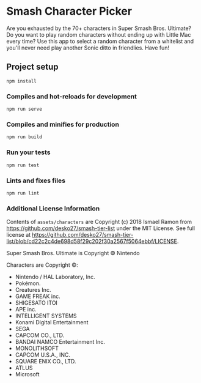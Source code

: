 # Smash Character Picker
Are you exhausted by the 70+ characters in Super Smash Bros. Ultimate? Do you want to play random characters without ending up with Little Mac every time? Use this app to select a random character from a whitelist and you'll never need play another Sonic ditto in friendlies. Have fun!

## Project setup
```
npm install
```

### Compiles and hot-reloads for development
```
npm run serve
```

### Compiles and minifies for production
```
npm run build
```

### Run your tests
```
npm run test
```

### Lints and fixes files
```
npm run lint
```

### Additional License Information
Contents of `assets/characters` are Copyright (c) 2018 Ismael Ramon from https://github.com/desko27/smash-tier-list under the MIT License. See full license at https://github.com/desko27/smash-tier-list/blob/cd22c2c4de698d58f29c202f30a2567f5064ebbf/LICENSE.

Super Smash Bros. Ultimate is Copyright © Nintendo

Characters are Copyright ©:
* Nintendo / HAL Laboratory, Inc.
* Pokémon.
* Creatures Inc.
* GAME FREAK inc.
* SHIGESATO ITOI
* APE inc.
* INTELLIGENT SYSTEMS
* Konami Digital Entertainment
* SEGA
* CAPCOM CO., LTD.
* BANDAI NAMCO Entertainment Inc.
* MONOLITHSOFT
* CAPCOM U.S.A., INC.
* SQUARE ENIX CO., LTD.
* ATLUS
* Microsoft
